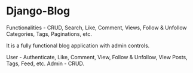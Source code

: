 # Django-Blog
Functionalities - CRUD, Search, Like, Comment, Views, Follow &amp; Unfollow Categories, Tags, Paginations, etc.

It is a fully functional blog application with admin controls.

User - Authenticate, Like, Comment, View, Follow & Unfollow, View Posts, Tags, Feed, etc.
Admin - CRUD.
